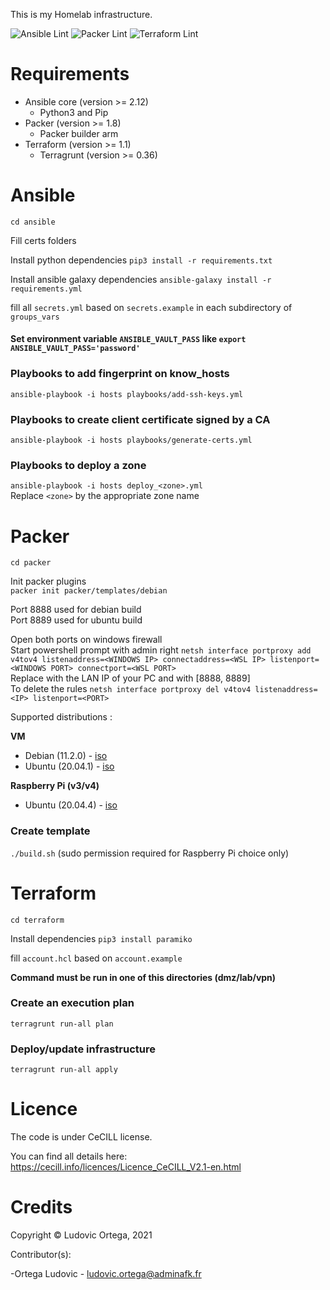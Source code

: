 This is my Homelab infrastructure.

![Ansible Lint](https://github.com/M0NsTeRRR/Homelab-infra/workflows/Ansible%20Lint/badge.svg)
![Packer Lint](https://github.com/M0NsTeRRR/Homelab-infra/workflows/Packer%20Lint/badge.svg)
![Terraform Lint](https://github.com/M0NsTeRRR/Homelab-infra/workflows/Terraform%20Lint/badge.svg)

# Requirements

- Ansible core (version >= 2.12)
  - Python3 and Pip
- Packer (version >= 1.8)
  - Packer builder arm
- Terraform (version >= 1.1)
  - Terragrunt (version >= 0.36)

# Ansible

`cd ansible`  

Fill certs folders

Install python dependencies `pip3 install -r requirements.txt`

Install ansible galaxy dependencies `ansible-galaxy install -r requirements.yml`

fill all `secrets.yml` based on `secrets.example` in each subdirectory of `groups_vars`

#### Set environment variable `ANSIBLE_VAULT_PASS` like `export ANSIBLE_VAULT_PASS='password'`

### Playbooks to add fingerprint on know_hosts

`ansible-playbook -i hosts playbooks/add-ssh-keys.yml`

### Playbooks to create client certificate signed by a CA

`ansible-playbook -i hosts playbooks/generate-certs.yml`

### Playbooks to deploy a zone

`ansible-playbook -i hosts deploy_<zone>.yml`  
Replace `<zone>` by the appropriate zone name

# Packer
`cd packer`

Init packer plugins  
`packer init packer/templates/debian`

Port 8888 used for debian build  
Port 8889 used for ubuntu build  

Open both ports on windows firewall  
Start powershell prompt with admin right `netsh interface portproxy add v4tov4 listenaddress=<WINDOWS IP> connectaddress=<WSL IP> listenport=<WINDOWS PORT> connectport=<WSL PORT>`  
Replace <IP> with the LAN IP of your PC and <PORT> with [8888, 8889]  
To delete the rules `netsh interface portproxy del v4tov4 listenaddress=<IP> listenport=<PORT>`

Supported distributions :

**VM**

- Debian (11.2.0) - [iso](https://cdimage.debian.org/debian-cd/current/amd64/iso-cd/debian-11.2.0-amd64-netinst.iso)
- Ubuntu (20.04.1) - [iso](http://cdimage.ubuntu.com/ubuntu-legacy-server/releases/20.04.1/release/ubuntu-20.04.1-legacy-server-amd64.iso)

**Raspberry Pi (v3/v4)**

- Ubuntu (20.04.4) - [iso](https://cdimage.ubuntu.com/releases/20.04.4/release/ubuntu-20.04.4-preinstalled-server-arm64+raspi.img.xz)

### Create template

`./build.sh` (sudo permission required for Raspberry Pi choice only)

# Terraform

`cd terraform`  

Install dependencies `pip3 install paramiko`

fill `account.hcl` based on `account.example`

**Command must be run in one of this directories (dmz/lab/vpn)**

### Create an execution plan

`terragrunt run-all plan`

### Deploy/update infrastructure

`terragrunt run-all apply`

# Licence

The code is under CeCILL license.

You can find all details here: https://cecill.info/licences/Licence_CeCILL_V2.1-en.html

# Credits

Copyright © Ludovic Ortega, 2021

Contributor(s):

-Ortega Ludovic - ludovic.ortega@adminafk.fr

